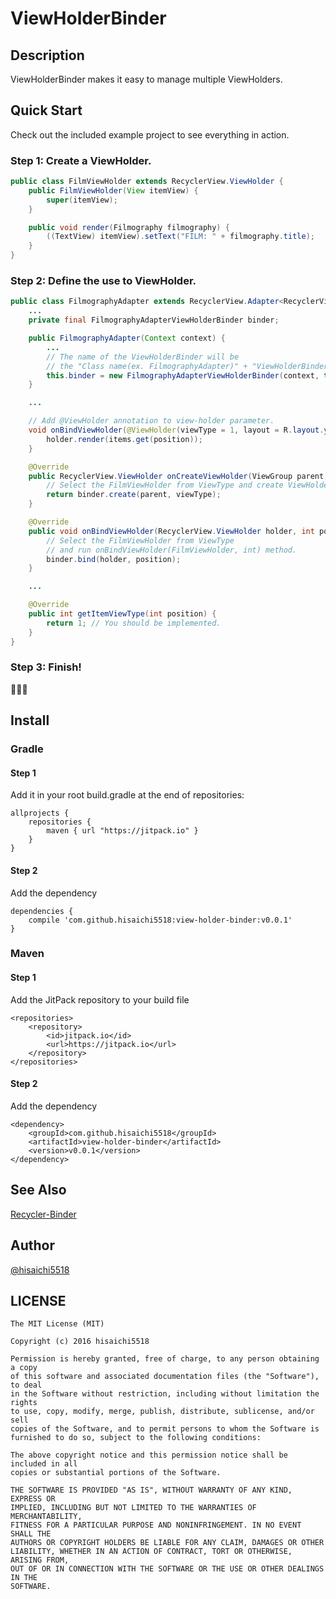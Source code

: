 # ViewHolderBinder

## Description

ViewHolderBinder makes it easy to manage multiple ViewHolders.

## Quick Start

Check out the included example project to see everything in action.

### Step 1: Create a ViewHolder.

```java
public class FilmViewHolder extends RecyclerView.ViewHolder {
    public FilmViewHolder(View itemView) {
        super(itemView);
    }

    public void render(Filmography filmography) {
        ((TextView) itemView).setText("FILM: " + filmography.title);
    }
}
```

### Step 2: Define the use to ViewHolder.

```java
public class FilmographyAdapter extends RecyclerView.Adapter<RecyclerView.ViewHolder> {
    ...
    private final FilmographyAdapterViewHolderBinder binder;

    public FilmographyAdapter(Context context) {
        ...
        // The name of the ViewHolderBinder will be
        // the "Class name(ex. FilmographyAdapter)" + "ViewHolderBinder".
        this.binder = new FilmographyAdapterViewHolderBinder(context, this);
    }

    ...

    // Add @ViewHolder annotation to view-holder parameter.
    void onBindViewHolder(@ViewHolder(viewType = 1, layout = R.layout.your_layout) FilmViewHolder holder, int position) {
        holder.render(items.get(position));
    }

    @Override
    public RecyclerView.ViewHolder onCreateViewHolder(ViewGroup parent, int viewType) {
        // Select the FilmViewHolder from ViewType and create ViewHolder instance.
        return binder.create(parent, viewType);
    }

    @Override
    public void onBindViewHolder(RecyclerView.ViewHolder holder, int position) {
        // Select the FilmViewHolder from ViewType
        // and run onBindViewHolder(FilmViewHolder, int) method.
        binder.bind(holder, position);
    }

    ...

    @Override
    public int getItemViewType(int position) {
        return 1; // You should be implemented.
    }
}
```

### Step 3: Finish!

:tada::tada::tada:

## Install

### Gradle

#### Step 1

Add it in your root build.gradle at the end of repositories:

```
allprojects {
    repositories {
        maven { url "https://jitpack.io" }
    }
}
```

#### Step 2

Add the dependency

```
dependencies {
    compile 'com.github.hisaichi5518:view-holder-binder:v0.0.1'
}
```

### Maven

#### Step 1

Add the JitPack repository to your build file

```
<repositories>
    <repository>
        <id>jitpack.io</id>
        <url>https://jitpack.io</url>
    </repository>
</repositories>
```

#### Step 2

Add the dependency

```
<dependency>
    <groupId>com.github.hisaichi5518</groupId>
    <artifactId>view-holder-binder</artifactId>
    <version>v0.0.1</version>
</dependency>
```

## See Also

[Recycler-Binder](https://github.com/satorufujiwara/recyclerview-binder)

## Author

[@hisaichi5518](https://twitter.com/hisaichi5518)

## LICENSE

```
The MIT License (MIT)

Copyright (c) 2016 hisaichi5518

Permission is hereby granted, free of charge, to any person obtaining a copy
of this software and associated documentation files (the "Software"), to deal
in the Software without restriction, including without limitation the rights
to use, copy, modify, merge, publish, distribute, sublicense, and/or sell
copies of the Software, and to permit persons to whom the Software is
furnished to do so, subject to the following conditions:

The above copyright notice and this permission notice shall be included in all
copies or substantial portions of the Software.

THE SOFTWARE IS PROVIDED "AS IS", WITHOUT WARRANTY OF ANY KIND, EXPRESS OR
IMPLIED, INCLUDING BUT NOT LIMITED TO THE WARRANTIES OF MERCHANTABILITY,
FITNESS FOR A PARTICULAR PURPOSE AND NONINFRINGEMENT. IN NO EVENT SHALL THE
AUTHORS OR COPYRIGHT HOLDERS BE LIABLE FOR ANY CLAIM, DAMAGES OR OTHER
LIABILITY, WHETHER IN AN ACTION OF CONTRACT, TORT OR OTHERWISE, ARISING FROM,
OUT OF OR IN CONNECTION WITH THE SOFTWARE OR THE USE OR OTHER DEALINGS IN THE
SOFTWARE.
```

